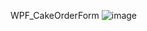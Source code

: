 WPF_CakeOrderForm
![image](https://user-images.githubusercontent.com/45212175/166140082-b75df51b-8d1f-4b09-b4ee-a98d1676c3e9.png)
